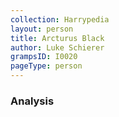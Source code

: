 ```yaml
---
collection: Harrypedia
layout: person
title: Arcturus Black
author: Luke Schierer
grampsID: I0020
pageType: person
---
```


### Analysis
